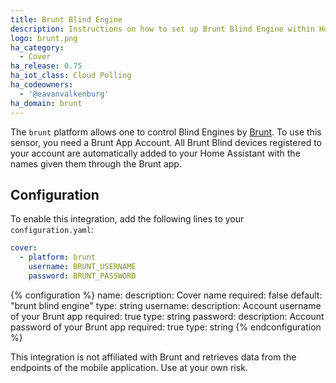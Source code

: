 ```yaml
---
title: Brunt Blind Engine
description: Instructions on how to set up Brunt Blind Engine within Home Assistant.
logo: brunt.png
ha_category:
  - Cover
ha_release: 0.75
ha_iot_class: Cloud Polling
ha_codeowners:
  - '@eavanvalkenburg'
ha_domain: brunt
---
```


The `brunt` platform allows one to control Blind Engines by [Brunt](https://www.brunt.co). To use this sensor, you need a Brunt App Account. All Brunt Blind devices registered to your account are automatically added to your Home Assistant with the names given them through the Brunt app.

## Configuration

To enable this integration, add the following lines to your `configuration.yaml`:

```yaml
cover:
  - platform: brunt
    username: BRUNT_USERNAME
    password: BRUNT_PASSWORD
```

{% configuration %}
name:
  description: Cover name
  required: false
  default: "brunt blind engine"
  type: string
username:
  description: Account username of your Brunt app
  required: true
  type: string
password:
  description: Account password of your Brunt app
  required: true
  type: string
{% endconfiguration %}

<div class='note warning'>
This integration is not affiliated with Brunt and retrieves data from the endpoints of the mobile application. Use at your own risk.
</div>
